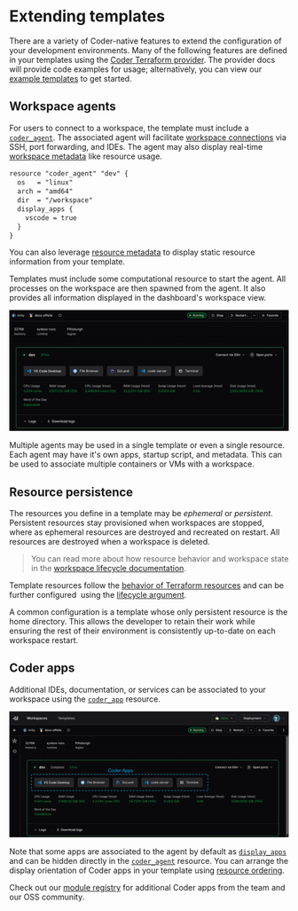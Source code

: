 # Extending templates

<!-- TODO: Review structure and links -->

There are a variety of Coder-native features to extend the configuration of your development environments. Many of the following features are defined in your templates using the [Coder Terraform provider](https://registry.terraform.io/providers/coder/coder/latest/docs). The provider docs will provide code examples for usage; alternatively, you can view our [example templates](https://github.com/coder/coder/tree/main/examples/templates) to get started.

## Workspace agents

For users to connect to a workspace, the template must include a [`coder_agent`](https://registry.terraform.io/providers/coder/coder/latest/docs/resources/agent). The associated agent will facilitate [workspace connections](../../../user-guides/workspace-access/README.md) via SSH, port forwarding, and IDEs. The agent may also display real-time [workspace metadata](./agent-metadata.md) like resource usage.

```hcl
resource "coder_agent" "dev" {
  os   = "linux"
  arch = "amd64"
  dir  = "/workspace"
  display_apps {
    vscode = true
  }
}
```

You can also leverage [resource metadata](./resource-metadata.md) to display static resource information from your template.

Templates must include some computational resource to start the agent. All processes on the workspace are then spawned from the agent. It also provides all information displayed in the dashboard's workspace view.

![A healthy workspace agent](../../../images/templates/healthy-workspace-agent.png)

Multiple agents may be used in a single template or even a single resource. Each agent may have it's own apps, startup script, and metadata. This can be used to associate multiple containers or VMs with a workspace.

## Resource persistence

The resources you define in a template may be _ephemeral_ or _persistent_. Persistent resources stay provisioned when workspaces are stopped, where as ephemeral resources are destroyed and recreated on restart. All resources are destroyed when a workspace is deleted.

> You can read more about how resource behavior and workspace state in the [workspace lifecycle documentation](../../workspaces/lifecycle.md).

Template resources follow the [behavior of Terraform resources](https://developer.hashicorp.com/terraform/language/resources/behavior#how-terraform-applies-a-configuration) and can be further configured  using the [lifecycle argument](https://developer.hashicorp.com/terraform/language/meta-arguments/lifecycle).

A common configuration is a template whose only persistent resource is the home directory. This allows the developer to retain their work while ensuring the rest of their environment is consistently up-to-date on each workspace restart.

## Coder apps

Additional IDEs, documentation, or services can be associated to your workspace using the [`coder_app`](https://registry.terraform.io/providers/coder/coder/latest/docs/resources/app) resource.

![Coder Apps in the dashboard](../../../images/admin/templates/coder-apps-ui.png)

Note that some apps are associated to the agent by default as [`display_apps`](https://registry.terraform.io/providers/coder/coder/latest/docs/resources/agent#nested-schema-for-display_apps) and can be hidden directly in the [`coder_agent`](https://registry.terraform.io/providers/coder/coder/latest/docs/resources/agent) resource. You can arrange the display orientation of Coder apps in your template using [resource ordering](./resource-ordering.md).

Check out our [module registry](https://registry.coder.com/modules) for additional Coder apps from the team and our OSS community.

<children>

</children>
